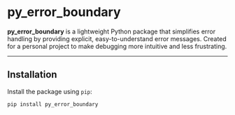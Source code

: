 # py_error_boundary

**py_error_boundary** is a lightweight Python package that simplifies error handling by providing explicit, easy-to-understand error messages. Created for a personal project to make debugging more intuitive and less frustrating.

---

## Installation

Install the package using `pip`:

```bash
pip install py_error_boundary
```